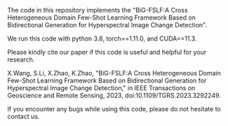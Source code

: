 The code in this repository implements the "BiG-FSLF:A Cross Heterogeneous Domain Few-Shot Learning Framework Based on Bidirectional Generation for Hyperspectral Image Change Detection".

We run this code with python 3.8, torch==1.11.0, and CUDA==11.3.

Please kindly cite our paper if this code is useful and helpful for your research.

X.Wang, S.Li, X.Zhao, K.Zhao, "BiG-FSLF:A Cross Heterogeneous Domain Few-Shot Learning Framework Based on Bidirectional Generation for Hyperspectral Image Change Detection," in IEEE Transactions on Geoscience and Remote Sensing, 2023, doi:10.1109/TGRS.2023.3292249.

If you encounter any bugs while using this code, please do not hesitate to contact us.

